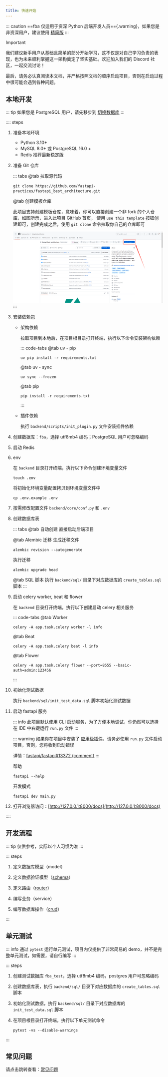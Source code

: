 ```yaml
---
title: 快速开始
---
```


::: caution
==fba 仅适用于资深 Python 后端开发人员=={.warning}，如果您是非资深用户，建议使用 [精简版](../summary/fsm.md)
:::

> [!IMPORTANT]
> 我们建议新手用户从基础且简单的部分开始学习，这不仅是对自己学习负责的表现，也为未来顺利掌握这一架构奠定了坚实基础。欢迎加入我们的
> Discord 社区，一起交流讨论！
>
> 最后，请务必认真阅读本文档，并严格按照文档的顺序启动项目，否则在启动过程中很可能会遇到各种问题。

## 本地开发

::: tip
如果您是 PostgreSQL 用户，请先移步到 [切换数据库](../reference/db.md)
:::

:::: steps

1. 准备本地环境

   - Python 3.10+
   - MySQL 8.0+ 或 PostgreSQL 16.0 +
   - Redis 推荐最新稳定版

2. 准备 Git 仓库 <Badge type="warning" text="二选一" />

   ::: tabs
   @tab 拉取源代码

   ```shell:no-line-numbers
   git clone https://github.com/fastapi-practices/fastapi_best_architecture.git
   ```

   @tab 创建模板仓库

   此项目支持创建模板仓库，意味着，你可以直接创建一个非 fork 的个人仓库，如图所示，进入此项目
   GitHub 首页，
   使用 `use this template` 按钮创建即可，创建完成之后，使用 `git clone` 命令拉取你自己的仓库即可

   ![use_this_template](/images/use_this_template.png)
   :::

3. 安装依赖包

   - 架构依赖

     拉取项目到本地后，在项目根目录打开终端，执行以下命令安装架构依赖

     ::: code-tabs
     @tab <Icon name="material-icon-theme:uv" />uv - pip

     ```shell:no-line-numbers
     uv pip install -r requirements.txt
     ```

     @tab <Icon name="material-icon-theme:uv" />uv - sync

     ```shell:no-line-numbers
     uv sync --frozen
     ```

     @tab <Icon name="material-icon-theme:python" />pip

     ```shell:no-line-numbers
     pip install -r requirements.txt
     ```

     :::

   - 插件依赖

     执行 `backend/scripts/init_plugin.py` 文件安装插件依赖

4. 创建数据库：`fba`，选择 utf8mb4 编码；PostgreSQL 用户可忽略编码
5. 启动 Redis
6. env

   在 `backend` 目录打开终端，执行以下命令创建环境变量文件

   ```shell:no-line-numbers
   touch .env
   ```

   将初始化环境变量配置拷贝到环境变量文件中

   ```shell:no-line-numbers
   cp .env.example .env
   ```

7. 按需修改配置文件 `backend/core/conf.py` 和 `.env`
8. 创建数据库表 <Badge type="warning" text="三选一" />

   ::: tabs
   @tab 自动创建
   直接启动后端项目

   @tab Alembic 迁移
   生成迁移文件

   ```shell:no-line-numbers
   alembic revision --autogenerate
   ```

   执行迁移

   ```shell:no-line-numbers
   alembic upgrade head
   ```

   @tab SQL 脚本
   执行 `backend/sql/` 目录下对应数据库的 `create_tables.sql` 脚本
   :::

9. 启动 celery worker, beat 和 flower <Badge type="warning" text="此步骤为可选" />

   在 `backend` 目录打开终端，执行以下创建启动 celery 相关服务

   ::: code-tabs
   @tab Worker

   ```shell:no-line-numbers
   celery -A app.task.celery worker -l info
   ```

   @tab Beat

   ```shell:no-line-numbers
   celery -A app.task.celery beat -l info
   ```

   @tab Flower

   ```shell:no-line-numbers
   celery -A app.task.celery flower --port=8555 --basic-auth=admin:123456
   ```

   :::

10. 初始化测试数据

    执行 `backend/sql/init_test_data.sql` 脚本初始化测试数据

11. 启动 fastapi 服务

    ::: info
    此项目默认使用 CLI 启动服务，为了方便本地调试，你仍然可以选择在 IDE 中右键运行 `run.py` 文件
    :::

    ::: warning
    如果你在项目中安装了 [应用级插件](../../plugin/dev.md#插件分类)，请务必使用 `run.py`
    文件启动项目，否则，您将收到启动错误

    详情：[fastapi/fastapi#13372 (comment)](https://github.com/fastapi/fastapi/discussions/13372#discussioncomment-12211232)
    :::

    帮助

    ```shell:no-line-numbers
    fastapi --help
    ```

    开发模式

    ```shell:no-line-numbers
    fastapi dev main.py
    ```

12. 打开浏览器访问：[http://127.0.0.1:8000/docs](http://127.0.0.1:8000/docs)

::::

## 开发流程

::: tip
仅供参考，实际以个人习惯为准
:::

::: steps

1. 定义数据库模型（model）

2. 定义数据验证模型（[schema](../reference/schema.md)）

3. 定义路由（[router](../reference/router.md)）

4. 编写业务（service）

5. 编写数据库操作（[crud](../reference/CRUD.md)）

:::

## 单元测试

::: info
通过 `pytest` 运行单元测试，项目内仅提供了非常简易的 demo，并不是完整单元测试，如需要，请自行编写
:::

::: steps

1. 创建测试数据库 `fba_test`，选择 utf8mb4 编码，postgres 用户可忽略编码
2. 创建数据库表，执行 `backend/sql/` 目录下对应数据库的 `create_tables.sql` 脚本
3. 初始化测试数据，执行 `backend/sql/` 目录下对应数据库的 `init_test_data.sql` 脚本
4. 在项目根目录打开终端，执行以下单元测试命令

   ```shell:no-line-numbers
   pytest -vs --disable-warnings
   ```

:::

## 常见问题

请点击跳转查看：[常见问题](../../questions.md)
